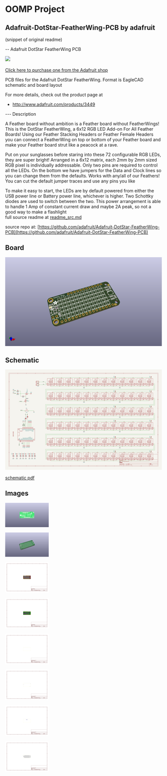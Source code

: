 # OOMP Project  
## Adafruit-DotStar-FeatherWing-PCB  by adafruit  
  
(snippet of original readme)  
  
-- Adafruit DotStar FeatherWing PCB  
  
<a href="http://www.adafruit.com/products/3449"><img src="assets/image.jpg?raw=true" width="500px"><br/>  
Click here to purchase one from the Adafruit shop</a>  
  
PCB files for the Adafruit DotStar FeatherWing. Format is EagleCAD schematic and board layout  
  
For more details, check out the product page at  
* http://www.adafruit.com/products/3449  
  
--- Description  
  
A Feather board without ambition is a Feather board without FeatherWings! This is the DotStar FeatherWing, a 6x12 RGB LED Add-on For All Feather Boards! Using our Feather Stacking Headers or Feather Female Headers you can connect a FeatherWing on top or bottom of your Feather board and make your Feather board strut like a peacock at a rave.  
  
Put on your sunglasses before staring into these 72 configurable RGB LEDs, they are super bright! Arranged in a 6x12 matrix, each 2mm by 2mm sized RGB pixel is individually addressable. Only two pins are required to control all the LEDs. On the bottom we have jumpers for the Data and Clock lines so you can change them from the defaults. Works with any/all of our Feathers! You can cut the default jumper traces and use any pins you like  
  
To make it easy to start, the LEDs are by default powered from either the USB power line or Battery power line, whichever is higher. Two Schottky diodes are used to switch between the two. This power arrangement is able to handle 1 Amp of constant current draw and maybe 2A peak, so not a good way to make a flashlight  
  full source readme at [readme_src.md](readme_src.md)  
  
source repo at: [https://github.com/adafruit/Adafruit-DotStar-FeatherWing-PCB](https://github.com/adafruit/Adafruit-DotStar-FeatherWing-PCB)  
## Board  
  
[![working_3d.png](working_3d_600.png)](working_3d.png)  
## Schematic  
  
[![working_schematic.png](working_schematic_600.png)](working_schematic.png)  
  
[schematic pdf](working_schematic.pdf)  
## Images  
  
[![working_3D_bottom.png](working_3D_bottom_140.png)](working_3D_bottom.png)  
  
[![working_3D_top.png](working_3D_top_140.png)](working_3D_top.png)  
  
[![working_assembly_page_01.png](working_assembly_page_01_140.png)](working_assembly_page_01.png)  
  
[![working_assembly_page_02.png](working_assembly_page_02_140.png)](working_assembly_page_02.png)  
  
[![working_assembly_page_03.png](working_assembly_page_03_140.png)](working_assembly_page_03.png)  
  
[![working_assembly_page_04.png](working_assembly_page_04_140.png)](working_assembly_page_04.png)  
  
[![working_assembly_page_05.png](working_assembly_page_05_140.png)](working_assembly_page_05.png)  
  
[![working_assembly_page_06.png](working_assembly_page_06_140.png)](working_assembly_page_06.png)  
